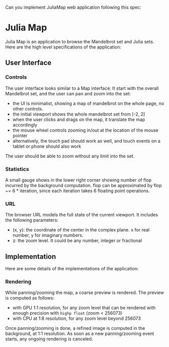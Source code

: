 Can you implement JuliaMap web application following this spec:

# Julia Map

Julia Map is an application to browse the Mandelbrot set and Julia sets. Here are the high level specifications of the application:

## User Interface

### Controls

The user interface looks similar to a Map interface: It start with the overall Mandelbrot set, and the user can pan and zoom into the set:

- the UI is minimalist, showing a map of mandelbrot on the whole page, no other controls.
- the initial viewport shows the whole mandelbrot set from [-2, 2]
- when the user clicks and drags on the map, it translate the map accordingly
- the mouse wheel controls zooming in/out at the location of the mouse pointer
- alternatively, the touch pad should work as well, and touch events on a tablet or phone should also work 

The user should be able to zoom without any limit into the set.

### Statistics

A small gauge shows in the lower right corner showing number of flop incurred by the background computation. flop can be approximated by flop ~= 6 * iteration, since each iteration takes 6 floating point operations.

### URL

The browser URL models the full state of the current viewport. It includes the following parameters:

- (x, y): the coordinate of the center in the complex plane. x for real number, y for imaginary numbers.
- z: the zoom level. It could be any number, integer or fractional

## Implementation

Here are some details of the implementations of the application:

### Rendering

While panning/zooming the map, a coarse preview is rendered. The preview is computed as follows:
- with GPU 1:1 resolution, for any zoom level that can be rendered with enough precision with `highp float` (zoom < 256073)
- with CPU at 1:8 resolution, for any zoom level beyond 256073

Once panning/zooming is done, a refined image is computed in the background, at 1:1 resolution. As soon as a new panning/zooming event starts, any ongoing rendering is canceled.
